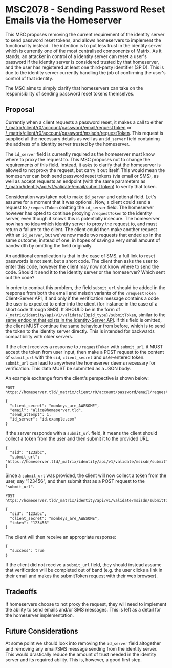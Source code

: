 # MSC2078 - Sending Password Reset Emails via the Homeserver

This MSC proposes removing the current requirement of the identity server to
send password reset tokens, and allows homeservers to implement the
functionality instead. The intention is to put less trust in the identity
server which is currently one of the most centralised components of Matrix. As
it stands, an attacker in control of a identity server can reset a user's
password if the identity server is considered trusted by that homeserver, and
the user has registered at least one third-party identifier (3PID). This is due
to the identity server currently handling the job of confirming the user's
control of that identity.

The MSC aims to simply clarify that homeservers can take on the responisibility
of sending password reset tokens themselves.

## Proposal

Currently when a client requests a password reset, it makes a call to either
[/_matrix/client/r0/account/password/email/requestToken](https://matrix.org/docs/spec/client_server/r0.4.0.html#post-matrix-client-r0-account-password-email-requesttoken)
or
[/_matrix/client/r0/account/password/msisdn/requestToken](https://matrix.org/docs/spec/client_server/r0.4.0.html#post-matrix-client-r0-account-password-msisdn-requesttoken).
This request is supplied all the necessary details as well as an `id_server`
field containing the address of a identity server trusted by the homeserver.

The `id_server` field is currently required as the homeserver must know where
to proxy the request to. This MSC proposes not to change the requirements of
this field. Instead, it asks to clarify that the homeserver is allowed to not
proxy the request, but carry it out itself. This would mean the homeserver can
both send password reset tokens (via email or SMS), as well as accept requests
an endpoint (with the same parameters as
[/_matrix/identity/api/v1/validate/email/submitToken](https://matrix.org/docs/spec/identity_service/r0.1.0.html#post-matrix-identity-api-v1-validate-email-submittoken))
to verify that token.

Consideration was taken not to make `id_server` and optional field. Let's
assume for a moment that it was optional. Now, a client could send a request to
`/requestToken` omitting the `id_server` field. The homeserver however has
opted to continue proxying `/requestToken` to the identity server, even though
it knows this is potentially insecure. The homeserver now has no idea which
identity server to proxy the request to, and must return a failure to the
client. The client could then make another request with an `id_server`, but
we've now made two requests that ended up in the same outcome, instead of one,
in hopes of saving a very small amount of bandwidth by omitting the field
originally.

An additional complication is that in the case of SMS, a full link to reset
passwords is not sent, but a short code. The client then asks the user to enter
this code, however the client may now not know where to send the code. Should
it send it to the identity server or the homeserver? Which sent out the code?

In order to combat this problem, the field `submit_url` should be added in the
response from both the email and msisdn variants of the `/requestToken`
Client-Server API, if and only if the verification message contains a code the
user is expected to enter into the client (for instance in the case of a short
code through SMS). It SHOULD be in the form of
`/_matrix/identity/api/v1/validate/{3pid_type}/submitToken`, similar to the
[same endpoint that exists in the Identity-Server
API](https://matrix.org/docs/spec/identity_service/r0.1.0.html#post-matrix-identity-api-v1-validate-email-submittoken).
If this field is omitted, the client MUST continue the same behaviour from
before, which is to send the token to the identity server directly. This is
intended for backwards compatibility with older servers.

If the client receives a response to `/requestToken` with `submit_url`, it MUST
accept the token from user input, then make a POST request to the content of
`submit_url` with the `sid`, `client_secret` and user-entered token.
`submit_url` can lead to anywhere the homeserver deems necessary for
verification. This data MUST be submitted as a JSON body.

An example exchange from the client's perspective is shown below:

```
POST https://homeserver.tld/_matrix/client/r0/account/password/email/requestToken

{
  "client_secret": "monkeys_are_AWESOME",
  "email": "alice@homeserver.tld",
  "send_attempt": 1,
  "id_server": "id.example.com"
}
```

If the server responds with a `submit_url` field, it means the client should
collect a token from the user and then submit it to the provided URL.

```
{
  "sid": "123abc",
  "submit_url": "https://homeserver.tld/_matrix/identity/api/v1/validate/msisdn/submitToken"
}
```

Since a `submit_url` was provided, the client will now collect a token from the
user, say "123456", and then submit that as a POST request to the
`"submit_url"`.

```
POST https://homeserver.tld/_matrix/identity/api/v1/validate/msisdn/submitToken

{
  "sid": "123abc",
  "client_secret": "monkeys_are_AWESOME",
  "token": "123456"
}
```

The client will then receive an appropriate response:

```
{
  "success": true
}
```

If the client did not receive a `submit_url` field, they should instead assume
that verification will be completed out of band (e.g. the user clicks a link in
their email and makes the submitToken request with their web browser).

## Tradeoffs

If homeservers choose to not proxy the request, they will need to implement the
ability to send emails and/or SMS messages. This is left as a detail for the
homeserver implementation.

## Future Considerations

At some point we should look into removing the `id_server` field altogether and
removing any email/SMS message sending from the identity server. This would
drastically reduce the amount of trust needed in the identity server and its
required ability. This is, however, a good first step.
